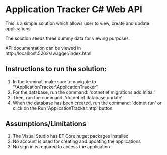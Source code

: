 # Application Tracker C# Web API

This is a simple solution which allows user to view, create and update applications.

The solution seeds three dummy data for viewing purposes.

API documentation can be viewed in http://localhost:5262/swagger/index.html

## Instructions to run the solution:
1. In the terminal, make sure to navigate to "\ApplicationTracker\ApplicationTracker"
2. For the database, run the command: 'dotnet ef migrations add Initial'
3. Then, run the command: 'dotnet ef database update' 
4. When the database has been created, run the command: 'dotnet run' or click on the Run 'ApplicationTracker:http' button

## Assumptions/Limitations
1. The Visual Studio has EF Core nuget packages installed
2. No account is used for creating and updating the applications
3. No sign in is required to access the application
